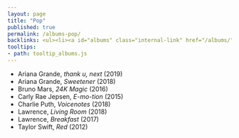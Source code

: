 ```yaml
---
layout: page
title: "Pop"
published: true
permalink: /albums-pop/
backlinks: <ul><li><a id="albums" class="internal-link" href="/albums/">Albums</a></li></ul>
tooltips: 
- path: tooltip_albums.js
---
```


* Ariana Grande, *thank u, next* (2019)
* Ariana Grande, *Sweetener* (2018)
* Bruno Mars, *24K Magic* (2016)
* Carly Rae Jepsen, *E-mo-tion* (2015)
* Charlie Puth, *Voicenotes* (2018)
* Lawrence, *Living Room* (2018)
* Lawrence, *Breakfast* (2017)
* Taylor Swift, *Red* (2012)
